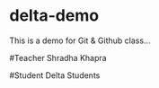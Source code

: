 # delta-demo
This is a demo for Git &amp; Github class...

#Teacher 
Shradha Khapra

#Student
Delta Students
